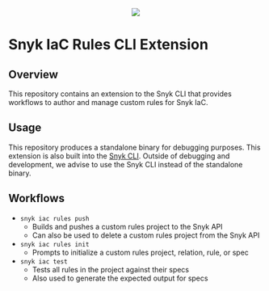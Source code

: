 <p align="center">
  <img src="https://snyk.io/style/asset/logo/snyk-print.svg" />
</p>

# Snyk IaC Rules CLI Extension

## Overview

This repository contains an extension to the Snyk CLI that provides workflows to
author and manage custom rules for Snyk IaC.

## Usage

This repository produces a standalone binary for debugging purposes. This
extension is also built into the [Snyk CLI](https://github.com/snyk/cli).
Outside of debugging and development, we advise to use the Snyk CLI instead of
the standalone binary.

## Workflows

- `snyk iac rules push`
  - Builds and pushes a custom rules project to the Snyk API
  - Can also be used to delete a custom rules project from the Snyk API
- `snyk iac rules init`
  - Prompts to initialize a custom rules project, relation, rule, or spec
- `snyk iac test`
  - Tests all rules in the project against their specs
  - Also used to generate the expected output for specs
